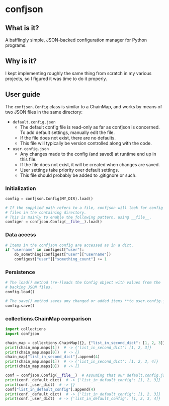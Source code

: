 # confjson

## What is it?
A bafflingly simple, JSON-backed configuration manager for Python programs.

## Why is it?
I kept implementing roughly the same thing from scratch in my various projects, so I figured it was time to do it properly.

## User guide
The `confjson.Config` class is similar to a ChainMap, and works by means of two JSON files in the same directory:
* `default.config.json`
  - The default config file is read-only as far as confjson is concerned. To add default settings, manually edit the file.
  - If the file does not exist, there are no defaults.
  - This file will typically be version controlled along with the code.
* `user.config.json`
  - Any changes made to the config (and saved) at runtime end up in this file.
  - If the file does not exist, it will be created when changes are saved.
  - User settings take priority over default settings.
  - This file should probably be added to .gitignore or such.

### Initialization
```python
config = confjson.Config(MY_DIR).load()

# If the supplied path refers to a file, confjson will look for config
# files in the containing directory.
# This is mainly to enable the following pattern, using __file__.
configer = confjson.Config(__file__).load()
```

### Data access
```python
# Items in the confjson config are accessed as in a dict.
if "username" in configest["user"]:
	do_something(configest["user"]["username"])
	configest["user"]["something_count"] += 1
```

### Persistence
```python
# The load() method (re-)loads the Config object with values from the
# backing JSON files.
config.load()

# The save() method saves any changed or added items **to user.config.json only**.
config.save()
```

### collections.ChainMap comparison
```python
import collections
import confjson

chain_map = collections.ChainMap({}, {"list_in_second_dict": [1, 2, 3]})
print(chain_map.maps[1])  # -> {'list_in_second_dict': [1, 2, 3]}
print(chain_map.maps[0])  # -> {}
chain_map["list_in_second_dict"].append(4)
print(chain_map.maps[1])  # -> {'list_in_second_dict': [1, 2, 3, 4]}
print(chain_map.maps[0])  # -> {}

conf = confjson.Config(__file__)  # Assuming that our default.config.json contains {"list_in_default_config": [1, 2, 3]}
print(conf._default_dict)  # -> {'list_in_default_config': [1, 2, 3]}
print(conf._user_dict)  # -> {}
conf["list_in_default_config"].append(4)
print(conf._default_dict)  # -> {'list_in_default_config': [1, 2, 3]}
print(conf._user_dict)  # -> {'list_in_default_config': [1, 2, 3, 4]}
